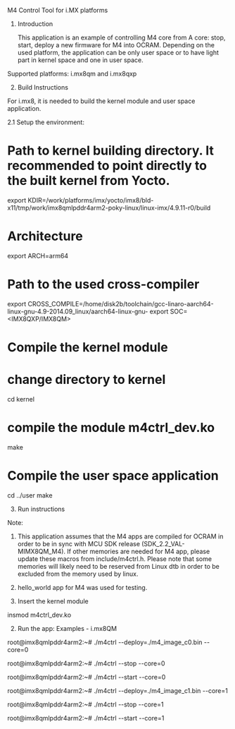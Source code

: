 M4 Control Tool for i.MX platforms

1. Introduction

	This application is an example of controlling M4 core from A core: stop, start,
deploy a new firmware for M4 into OCRAM. Depending on the used platform, the application can
be only user space or to have light part in kernel space and one in user space.
	
Supported platforms: i.mx8qm and i.mx8qxp

2. Build Instructions

For i.mx8, it is needed to build the kernel module and user space application.

2.1 Setup the environment:
# Path to kernel building directory. It recommended to point directly to the built kernel from Yocto.
export KDIR=/work/platforms/imx/yocto/imx8/bld-x11/tmp/work/imx8qmlpddr4arm2-poky-linux/linux-imx/4.9.11-r0/build
# Architecture
export ARCH=arm64
# Path to the used cross-compiler
export CROSS_COMPILE=/home/disk2b/toolchain/gcc-linaro-aarch64-linux-gnu-4.9-2014.09_linux/aarch64-linux-gnu-
export SOC=<IMX8QXP/IMX8QM>

# Compile the kernel module

# change directory to kernel
cd kernel
# compile the module m4ctrl_dev.ko
make

# Compile the user space application
cd ../user
make

3. Run instructions

Note: 
1. This application assumes that the M4 apps are compiled for OCRAM in order to be in sync with MCU SDK release (SDK_2.2_VAL-MIMX8QM_M4).
If other memories are needed for M4 app, please update these macros from include/m4ctrl.h. Please note that some memories will likely need to
be reserved from Linux dtb in order to be excluded from the memory used by linux.

2. hello_world app for M4 was used for testing.

1. Insert the kernel module

insmod m4ctrl_dev.ko

2. Run the app:
Examples - i.mx8QM

root@imx8qmlpddr4arm2:~# ./m4ctrl --deploy=./m4_image_c0.bin --core=0

root@imx8qmlpddr4arm2:~# ./m4ctrl --stop --core=0

root@imx8qmlpddr4arm2:~# ./m4ctrl --start --core=0

root@imx8qmlpddr4arm2:~# ./m4ctrl --deploy=./m4_image_c1.bin --core=1

root@imx8qmlpddr4arm2:~# ./m4ctrl --stop --core=1

root@imx8qmlpddr4arm2:~# ./m4ctrl --start --core=1
